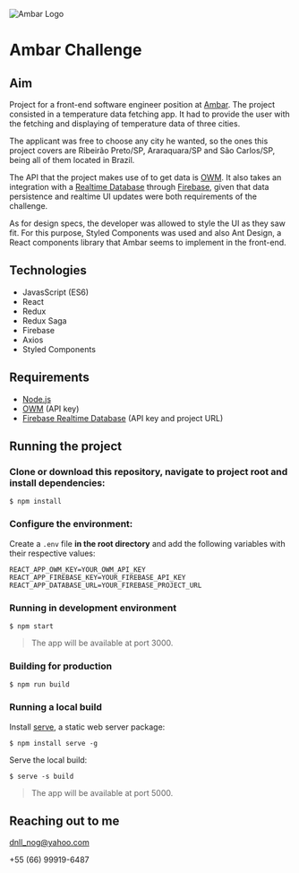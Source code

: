![Ambar Logo](https://media-exp1.licdn.com/dms/image/C4E0BAQHaeaoUKL7CkQ/company-logo_200_200/0/1612379609051?e=2159024400&v=beta&t=HSuR1KOqkIy-sLmXjpPFfJIhAWBCg536TkAd_GPWqnY)
# Ambar Challenge
## Aim
Project for a front-end software engineer position at [Ambar](https://www.ambar.tech/). The project consisted in a temperature data fetching app. It had to provide the user with the fetching and displaying of temperature data of three cities. 

The applicant was free to choose any city he wanted, so the ones this project covers are Ribeirão Preto/SP, Araraquara/SP and São Carlos/SP, being all of them located in Brazil. 

The API that the project makes use of to get data is [OWM](https://openweathermap.org/api). It also takes an integration with a [Realtime Database](https://firebase.google.com/docs/database) through [Firebase](https://firebase.google.com/), given that data persistence and realtime UI updates were both requirements of the challenge.

As for design specs, the developer was allowed to style the UI as they saw fit. For this purpose, Styled Components was used and also Ant Design, a React components library that Ambar seems to implement in the front-end.
## Technologies
* JavasScript (ES6)
* React
* Redux
* Redux Saga
* Firebase
* Axios
* Styled Components
## Requirements


* [Node.js](https://nodejs.org/en/)
* [OWM](https://openweathermap.org/) (API key)
* [Firebase Realtime Database](https://firebase.google.com/) (API key and project URL)

## Running the project
### Clone or download this repository, navigate to project root and install dependencies:
```$ npm install```
### Configure the environment:

Create a ```.env``` file **in the root directory** and add the following variables with their respective values:

```
REACT_APP_OWM_KEY=YOUR_OWM_API_KEY
REACT_APP_FIREBASE_KEY=YOUR_FIREBASE_API_KEY
REACT_APP_DATABASE_URL=YOUR_FIREBASE_PROJECT_URL
```
### Running in development environment
```$ npm start```
> The app will be available at port 3000.
### Building for production
```$ npm run build```
### Running a local build
Install [serve](https://www.npmjs.com/package/serve), a static web server package:


```$ npm install serve -g```

Serve the local build:


```$ serve -s build```
> The app will be available at port 5000.
## Reaching out to me
dnll_nog@yahoo.com

+55 (66) 99919-6487
